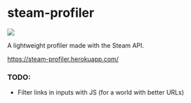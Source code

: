 # steam-profiler

![](https://imgur.com/5di5jMw.png)

A lightweight profiler made with the Steam API.

https://steam-profiler.herokuapp.com/

### TODO:
- Filter links in inputs with JS (for a world with better URLs)
